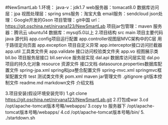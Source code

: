#NewSmartLab
1.环境：
	java-v：jdk1.7
	web服务器：tomacat8.0
	数据库访问层：jpa
	视图处理层：spring
	sms服务：淘宝大鱼
	email服务：sendcloud
	json处理：Google开发的Gson
	项目管理：git中国    url：https://git.oschina.net/nirvana123/NewSmartLab
	项目jar包管理：maven
	服务器：腾讯云 ubuntu14
	数据库：mysql5.0以上
2.项目结构
	src
		main 项目主要代码
			java 源代码
				app.config项目运行配置
				app.controller视图层MVC架构中的C层 用于路径定向页面
				app.exception 项目自定义异常
				app.interceptor接口访问拦截器
				app.util 工具类文件夹
				app.validate 接口访问校验类文件夹
				app.vo 视图展示类
				bll.bo 项目服务层接口
				bll.service 服务层实现
				dal.api 数据库访问层实现
				dal.po 项目的持久化对象
			resource 资源文件
				接口文档
				datasource.properties数据库配置文件
				spring-jpa.xml spring和jpa整合配置文件
				spring-mvc.xml springmvc框架配置文件
		test 测试类文件夹
	pom.xml  maven jar管理文件
	.gitignore git版本控制文件
	readme.md markdown文件 介绍文档
	
3.项目安装(假设环境安装完毕)
	1.git clone https://git.oschina.net/nirvana123/NewSmartLab.git
	2.打包成war
	3.cd /opt/apache-tomcat版本号略/webapps/
	3.copy to 服务器下 /opt/apache-tomcat版本号略/webapps/
	4.cd /opt/apache-tomcat版本号略/bin/
	5. ./startdown.sh
